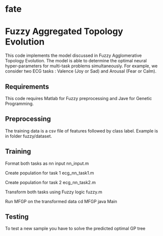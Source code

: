 
# fate
Fuzzy Aggregated Topology Evolution
===
This code implements the model discussed in Fuzzy Agglomerative Topology Evolution. The model is able to determine the optimal neural hyper-parameters for multi-task problems simultaneously. For example, we consider two ECG tasks : Valence (Joy or Sad) and Arousal (Fear or Calm). 

Requirements
---
This code requires Matlab for Fuzzy preprocessing and Jave for Genetic Programming.

Preprocessing
---
The training data is a csv file of features followed by class label. Example is in folder fuzzy/dataset.

Training
---

Format both tasks as nn input
nn_input.m

Create population for task 1
ecg_nn_task1.m

Create population for task 2
ecg_nn_task2.m

Transform both tasks using Fuzzy logic
fuzzy.m

Run MFGP on the transformed data
cd MFGP
java Main


Testing
---
To test a new sample you have to solve the predicted optimal GP tree
